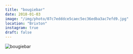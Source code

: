 ```yaml
---
title: "bougiebar"
date: 2018-01-03
image: "/img/photo/07c7edddce5caec5ec36edba3ac7efd9.jpg"
location: "Brixton"
instagram: true
draft: false
---
```


![bougiebar](/img/photo/07c7edddce5caec5ec36edba3ac7efd9.jpg)
